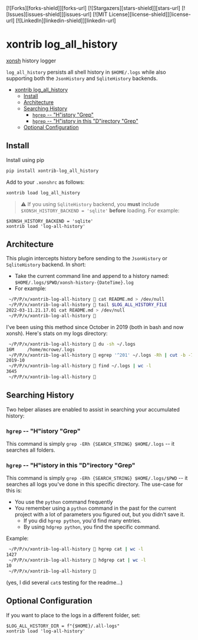 <div id="top"></div>
[![Forks][forks-shield]][forks-url]
[![Stargazers][stars-shield]][stars-url]
[![Issues][issues-shield]][issues-url]
[![MIT License][license-shield]][license-url]
[![LinkedIn][linkedin-shield]][linkedin-url]

# xontrib log_all_history

[xonsh](https://xon.sh) history logger

`log_all_history` persists all shell history in `$HOME/.logs` while also supporting both the `JsonHistory` and `SqliteHistory` backends.

- [xontrib log_all_history](#xontrib-log_all_history)
  - [Install](#install)
  - [Architecture](#architecture)
  - [Searching History](#searching-history)
    - [`hgrep` -- "H"istory "Grep"](#hgrep----history-grep)
    - [`hgrep` -- "H"istory in this "D"irectory "Grep"](#hgrep----history-in-this-directory-grep)
  - [Optional Configuration](#optional-configuration)

## Install

Install using pip

```sh
pip install xontrib-log_all_history
```

Add to your `.xonshrc` as follows:

```sh
xontrib load log_all_history
```

> :warning: If you using `SqliteHistory` backend, you **must** include `$XONSH_HISTORY_BACKEND = 'sqlite'` **before** loading.  For example:

```xonsh
$XONSH_HISTORY_BACKEND = 'sqlite'
xontrib load 'log-all-history'
```


## Architecture

This plugin intercepts history before sending to the `JsonHistory` or `SqliteHistory` backend. In short:

* Take the current command line and append to a history named:
    `$HOME/.logs/$PWD/xonsh-history-{DateTime}.log`
* For example:

```sh
 ~/P/P/x/xontrib-log-all-history  cat README.md > /dev/null
 ~/P/P/x/xontrib-log-all-history  tail $LOG_ALL_HISTORY_FILE
2022-03-11.21.17.01 cat README.md > /dev/null
 ~/P/P/x/xontrib-log-all-history 
```

I've been using this method since October in 2019 (both in bash and now xonsh). Here's stats on my logs directory:

```sh
 ~/P/P/x/xontrib-log-all-history  du -sh ~/.logs
16M     /home/mcrowe/.logs
 ~/P/P/x/xontrib-log-all-history  egrep '^201' ~/.logs -Rh | cut -b -7 | sort | uniq | head -n 1
2019-10
 ~/P/P/x/xontrib-log-all-history  find ~/.logs | wc -l
3645
 ~/P/P/x/xontrib-log-all-history 
```

## Searching History

Two helper aliases are enabled to assist in searching your accumulated history:

### `hgrep` -- "H"istory "Grep"

This command is simply `grep -ERh {SEARCH_STRING} $HOME/.logs` -- it searches all folders.

### `hgrep` -- "H"istory in this "D"irectory "Grep"

This command is simply `grep -ERh {SEARCH_STRING} $HOME/.logs/$PWD` -- it searches all logs you've done in this specific directory. The use-case for this is:

* You use the `python` command frequently
* You remember using a `python` command in the past for the current project with a lot of parameters you figured out, but you didn't save it.
  * If you did `hgrep python`, you'd find many entries.
  * By using `hdgrep python`, you find the specific command.

Example:

```sh
 ~/P/P/x/xontrib-log-all-history  hgrep cat | wc -l
1427
 ~/P/P/x/xontrib-log-all-history  hdgrep cat | wc -l
10
 ~/P/P/x/xontrib-log-all-history 
```

(yes, I did several `cat`s testing for the readme...)

## Optional Configuration

If you want to place to the logs in a different folder, set:

```xonsh
$LOG_ALL_HISTORY_DIR = f"{$HOME}/.all-logs"
xontrib load 'log-all-history'
```



[forks-shield]: https://img.shields.io/github/forks/othneildrew/Best-README-Template.svg?style=for-the-badge
[forks-url]: https://github.com/othneildrew/Best-README-Template/network/members
[stars-shield]: https://img.shields.io/github/stars/othneildrew/Best-README-Template.svg?style=for-the-badge
[stars-url]: https://github.com/othneildrew/Best-README-Template/stargazers
[issues-shield]: https://img.shields.io/github/issues/othneildrew/Best-README-Template.svg?style=for-the-badge
[issues-url]: https://github.com/othneildrew/Best-README-Template/issues
[license-shield]: https://img.shields.io/github/license/othneildrew/Best-README-Template.svg?style=for-the-badge
[license-url]: https://github.com/othneildrew/Best-README-Template/blob/master/LICENSE.txt
[linkedin-shield]: https://img.shields.io/badge/-LinkedIn-black.svg?style=for-the-badge&logo=linkedin&colorB=555
[linkedin-url]: https://linkedin.com/in/othneildrew

